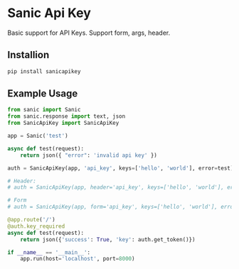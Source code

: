 # Sanic Api Key
Basic support for API Keys. Support form, args, header.

## Installion 
```sh
pip install sanicapikey
```

## Example Usage
```python
from sanic import Sanic
from sanic.response import text, json
from SanicApiKey import SanicApiKey

app = Sanic('test')

async def test(request):
    return json({ "error": 'invalid api key' })

auth = SanicApiKey(app, 'api_key', keys=['hello', 'world'], error=test)

# Header:
# auth = SanicApiKey(app, header='api_key', keys=['hello', 'world'], error=test)

# Form
# auth = SanicApiKey(app, form='api_key', keys=['hello', 'world'], error=test)

@app.route('/')
@auth.key_required
async def test(request):
    return json({'success': True, 'key': auth.get_token()})

if __name__ == '__main__':
    app.run(host='localhost', port=8000)
```